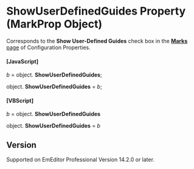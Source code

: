 # ShowUserDefinedGuides Property (MarkProp Object)

Corresponds to the **Show User-Defined Guides** check box in the [**Marks** page](../../dlg/properties/marks/index) of Configuration Properties.

#### \[JavaScript\]

_b_ =
object. **ShowUserDefinedGuides**;

object. **ShowUserDefinedGuides** = _b_;

#### \[VBScript\]

_b_ =
object. **ShowUserDefinedGuides**

object. **ShowUserDefinedGuides** = _b_

## Version

Supported on EmEditor Professional Version 14.2.0 or later.

